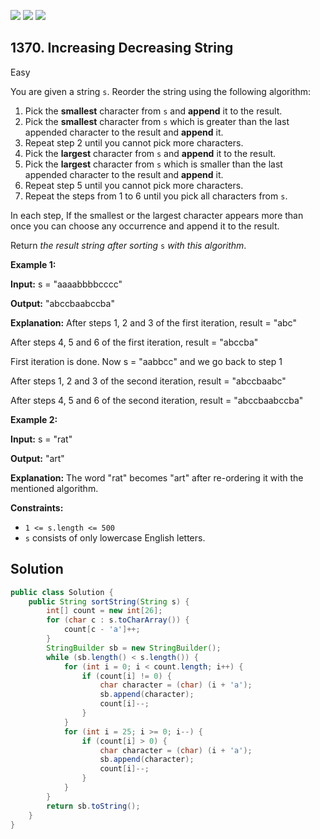 [![](https://img.shields.io/github/stars/javadev/LeetCode-in-Java?label=Stars&style=flat-square)](https://github.com/javadev/LeetCode-in-Java)
[![](https://img.shields.io/github/forks/javadev/LeetCode-in-Java?label=Fork%20me%20on%20GitHub%20&style=flat-square)](https://github.com/javadev/LeetCode-in-Java/fork)
[![](https://img.shields.io/badge/-LeetCode%20in%20Kotlin-blue?style=flat-square)](https://github.com/javadev/LeetCode-in-Kotlin)

## 1370\. Increasing Decreasing String

Easy

You are given a string `s`. Reorder the string using the following algorithm:

1.  Pick the **smallest** character from `s` and **append** it to the result.
2.  Pick the **smallest** character from `s` which is greater than the last appended character to the result and **append** it.
3.  Repeat step 2 until you cannot pick more characters.
4.  Pick the **largest** character from `s` and **append** it to the result.
5.  Pick the **largest** character from `s` which is smaller than the last appended character to the result and **append** it.
6.  Repeat step 5 until you cannot pick more characters.
7.  Repeat the steps from 1 to 6 until you pick all characters from `s`.

In each step, If the smallest or the largest character appears more than once you can choose any occurrence and append it to the result.

Return _the result string after sorting_ `s` _with this algorithm_.

**Example 1:**

**Input:** s = "aaaabbbbcccc"

**Output:** "abccbaabccba"

**Explanation:** After steps 1, 2 and 3 of the first iteration, result = "abc" 

After steps 4, 5 and 6 of the first iteration, result = "abccba"

First iteration is done. Now s = "aabbcc" and we go back to step 1 

After steps 1, 2 and 3 of the second iteration, result = "abccbaabc"

After steps 4, 5 and 6 of the second iteration, result = "abccbaabccba"

**Example 2:**

**Input:** s = "rat"

**Output:** "art"

**Explanation:** The word "rat" becomes "art" after re-ordering it with the mentioned algorithm.

**Constraints:**

*   `1 <= s.length <= 500`
*   `s` consists of only lowercase English letters.

## Solution

```java
public class Solution {
    public String sortString(String s) {
        int[] count = new int[26];
        for (char c : s.toCharArray()) {
            count[c - 'a']++;
        }
        StringBuilder sb = new StringBuilder();
        while (sb.length() < s.length()) {
            for (int i = 0; i < count.length; i++) {
                if (count[i] != 0) {
                    char character = (char) (i + 'a');
                    sb.append(character);
                    count[i]--;
                }
            }
            for (int i = 25; i >= 0; i--) {
                if (count[i] > 0) {
                    char character = (char) (i + 'a');
                    sb.append(character);
                    count[i]--;
                }
            }
        }
        return sb.toString();
    }
}
```